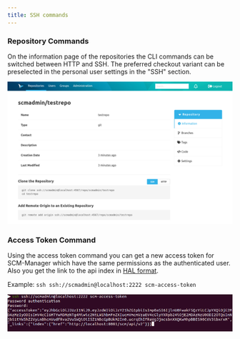 ```yaml
---
title: SSH commands
---
```

### Repository Commands
On the information page of the repositories the CLI commands can be switched between HTTP and SSH.
The preferred checkout variant can be preselected in the personal user settings in the "SSH" section.

![SSH-Commands](assets/ssh-commands.png)

### Access Token Command
Using the access token command you can get a new access token for SCM-Manager which have the same permissions as the authenticated user.
Also you get the link to the api index in [HAL format](http://stateless.co/hal_specification.html).

Example: `ssh ssh://scmadmin@localhost:2222 scm-access-token`

![Access-Token-Command](assets/scm-access-token.png)
 

